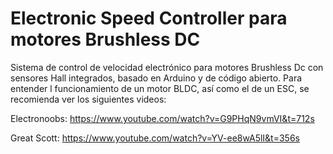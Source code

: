 # Electronic Speed Controller para motores Brushless DC
Sistema de control de velocidad electrónico para motores Brushless Dc con sensores Hall integrados, basado en Arduino y de código abierto. 
Para entender l funcionamiento de un motor BLDC, así como el de un ESC, se recomienda ver los siguientes videos: 

Electronoobs: https://www.youtube.com/watch?v=G9PHqN9vmVI&t=712s

Great Scott: https://www.youtube.com/watch?v=YV-ee8wA5lI&t=356s
